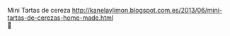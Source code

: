 Mini Tartas de cereza	http://kanelaylimon.blogspot.com.es/2013/06/mini-tartas-de-cerezas-home-made.html	
਍